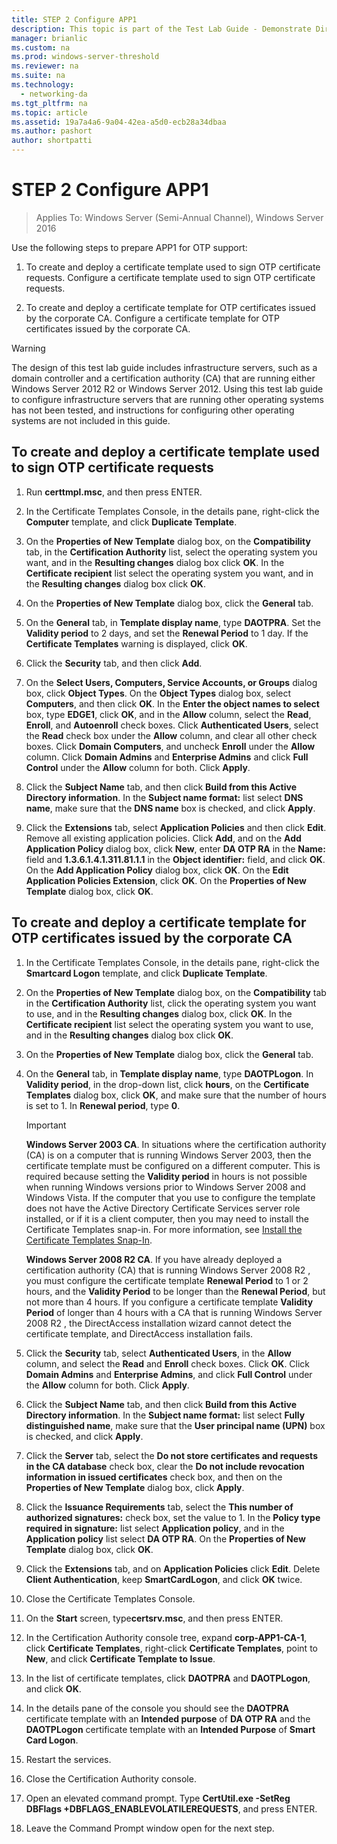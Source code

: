 ```yaml
---
title: STEP 2 Configure APP1
description: This topic is part of the Test Lab Guide - Demonstrate DirectAccess with OTP Authentication and RSA SecurID for Windows Server 2016
manager: brianlic
ms.custom: na
ms.prod: windows-server-threshold
ms.reviewer: na
ms.suite: na
ms.technology: 
  - networking-da
ms.tgt_pltfrm: na
ms.topic: article
ms.assetid: 19a7a4a6-9a04-42ea-a5d0-ecb28a34dbaa
ms.author: pashort
author: shortpatti
---
```

# STEP 2 Configure APP1

>Applies To: Windows Server (Semi-Annual Channel), Windows Server 2016

Use the following steps to prepare APP1 for OTP support:  
  
1. To create and deploy a certificate template used to sign OTP certificate requests. Configure a certificate template used to sign OTP certificate requests.  
  
2. To create and deploy a certificate template for OTP certificates issued by the corporate CA. Configure a certificate template for OTP certificates issued by the corporate CA.  
  
> [!WARNING]  
> The design of this test lab guide includes infrastructure servers, such as a domain controller and a certification authority (CA) that are running either Windows Server 2012 R2 or Windows Server 2012. Using this test lab guide to configure infrastructure servers that are running other operating systems has not been tested, and instructions for configuring other operating systems are not included in this guide.  
  
## <a name="DAOTPRA"></a>To create and deploy a certificate template used to sign OTP certificate requests  
  
1.  Run **certtmpl.msc**, and then press ENTER.  
  
2.  In the Certificate Templates Console, in the details pane, right-click the **Computer** template, and click **Duplicate Template**.  
  
3.  On the **Properties of New Template** dialog box, on the **Compatibility** tab, in the **Certification Authority** list, select the operating system you want, and in the **Resulting changes** dialog box click **OK**. In the **Certificate recipient** list select the operating system you want, and in the **Resulting changes** dialog box click **OK**.  
  
4.  On the **Properties of New Template** dialog box, click the **General** tab.  
  
5.  On the **General** tab, in **Template display name**, type **DAOTPRA**. Set the **Validity period** to 2 days, and set the **Renewal Period** to 1 day. If the **Certificate Templates** warning is displayed, click **OK**.  
  
6.  Click the **Security** tab, and then click **Add**.  
  
7.  On the **Select Users, Computers, Service Accounts, or Groups** dialog box, click **Object Types**. On the **Object Types** dialog box, select **Computers**, and then click **OK**. In the **Enter the object names to select** box, type **EDGE1**, click **OK**, and in the **Allow** column, select the **Read**, **Enroll**, and **Autoenroll** check boxes. Click **Authenticated Users**, select the **Read** check box under the **Allow** column, and clear all other check boxes. Click **Domain Computers**, and uncheck **Enroll** under the **Allow** column. Click **Domain Admins** and **Enterprise Admins** and click **Full Control** under the **Allow** column for both. Click **Apply**.  
  
8.  Click the **Subject Name** tab, and then click **Build from this Active Directory information**. In the **Subject name format:** list select **DNS name**, make sure that the **DNS name** box is checked, and click **Apply**.  
  
9. Click the **Extensions** tab, select **Application Policies** and then click **Edit**. Remove all existing application policies. Click **Add**, and on the **Add Application Policy** dialog box, click **New**, enter **DA OTP RA** in the **Name:** field and **1.3.6.1.4.1.311.81.1.1** in the **Object identifier:** field, and click **OK**. On the **Add Application Policy** dialog box, click **OK**. On the **Edit Application Policies Extension**, click **OK**. On the **Properties of New Template** dialog box, click **OK**.  
  
## <a name="DAOTPLogon"></a>To create and deploy a certificate template for OTP certificates issued by the corporate CA  
  
1.  In the Certificate Templates Console, in the details pane, right-click the **Smartcard Logon** template, and click **Duplicate Template**.  
  
2.  On the **Properties of New Template** dialog box, on the **Compatibility** tab in the **Certification Authority** list, click the operating system you want to use, and in the **Resulting changes** dialog box, click **OK**. In the **Certificate recipient** list select the operating system you want to use, and in the **Resulting changes** dialog box click **OK**.  
  
3.  On the **Properties of New Template** dialog box, click the **General** tab.  
  
4.  On the **General** tab, in **Template display name**, type **DAOTPLogon**. In **Validity period**, in the drop-down list, click **hours**, on the **Certificate Templates** dialog box, click **OK**, and make sure that the number of hours is set to 1. In **Renewal period**, type **0**.  
  
    > [!IMPORTANT]  
    > **Windows Server 2003 CA**. In situations where the certification authority (CA) is on a computer that is running Windows Server 2003, then the certificate template must be configured on a different computer. This is required because setting the **Validity period** in hours is not possible when running Windows versions prior to  Windows Server 2008  and Windows Vista. If the computer that you use to configure the template does not have the Active Directory Certificate Services server role installed, or if it is a client computer, then you may need to install the Certificate Templates snap-in. For more information, see [Install the Certificate Templates Snap-In](https://technet.microsoft.com/library/cc732445.aspx).  
    >   
    > **Windows Server 2008 R2 CA**. If you have already deployed a certification authority (CA) that is running  Windows Server 2008 R2 , you must configure the certificate template **Renewal Period** to 1 or 2 hours, and the **Validity Period** to be longer than the **Renewal Period**, but not more than 4 hours. If you configure a certificate template **Validity Period** of longer than 4 hours with a CA that is running  Windows Server 2008 R2 , the DirectAccess installation wizard cannot detect the certificate template, and DirectAccess installation fails.  
  
5.  Click the **Security** tab, select **Authenticated Users**, in the **Allow** column, and select the **Read** and **Enroll** check boxes. Click **OK**. Click **Domain Admins** and **Enterprise Admins**, and click **Full Control** under the **Allow** column for both. Click **Apply**.  
  
6.  Click the **Subject Name** tab, and then click **Build from this Active Directory information**. In the **Subject name format:** list select **Fully distinguished name**, make sure that the **User principal name (UPN)** box is checked, and click **Apply**.  
  
7.  Click the **Server** tab, select the **Do not store certificates and requests in the CA database** check box, clear the **Do not include revocation information in issued certificates** check box, and then on the **Properties of New Template** dialog box,  click **Apply**.  
  
8.  Click the **Issuance Requirements** tab, select the **This number of authorized signatures:** check box, set the value to 1. In the **Policy type required in signature:** list select **Application policy**, and in the **Application policy** list select **DA OTP RA**. On the **Properties of New Template** dialog box, click **OK**.  
  
9. Click the **Extensions** tab, and on **Application Policies** click **Edit**. Delete **Client Authentication**, keep **SmartCardLogon**, and click **OK** twice.  
  
10. Close the Certificate Templates Console.  
  
11. On the **Start** screen, type**certsrv.msc**, and then press ENTER.  
  
12. In the Certification Authority console tree, expand **corp-APP1-CA-1**, click **Certificate Templates**, right-click **Certificate Templates**, point to **New**, and click **Certificate Template to Issue**.  
  
13. In the list of certificate templates, click **DAOTPRA** and **DAOTPLogon**, and click **OK**.  
  
14. In the details pane of the console you should see the **DAOTPRA** certificate template with an **Intended purpose** of **DA OTP RA** and the **DAOTPLogon** certificate template with an **Intended Purpose** of **Smart Card Logon**.  
  
15. Restart the services.  
  
16. Close the Certification Authority console.  
  
17. Open an elevated command prompt. Type **CertUtil.exe -SetReg DBFlags +DBFLAGS_ENABLEVOLATILEREQUESTS**, and press ENTER.  
  
18. Leave the Command Prompt window open for the next step.  
  


